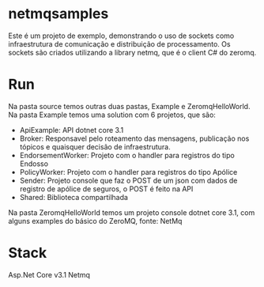 # netmqsamples


Este é um projeto de exemplo, demonstrando o uso de sockets como infraestrutura de comunicação e distribuição de processamento.
Os sockets são criados utilizando a library netmq, que é o client C# do zeromq.

# Run

Na pasta source temos outras duas pastas, Example e ZeromqHelloWorld. Na pasta Example temos uma solution com 6 projetos, que são:

* ApiExample: API dotnet core 3.1
* Broker: Responsavel pelo roteamento das mensagens, publicação nos tópicos e quaisquer decisão de infraestrutura.
* EndorsementWorker: Projeto com o handler para registros do tipo Endosso
* PolicyWorker: Projeto com o handler para registros do tipo Apólice
* Sender: Projeto console que faz o POST de um json com dados de registro de apólice de seguros, o POST é feito na API
* Shared: Biblioteca compartilhada 

Na pasta ZeromqHelloWorld temos um projeto console dotnet core 3.1, com alguns examples do básico do ZeroMQ, fonte: NetMq

# Stack

Asp.Net Core v3.1
Netmq 

